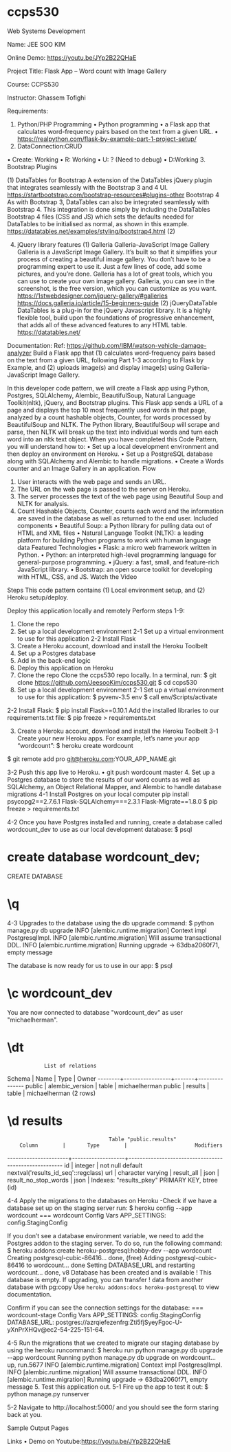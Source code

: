 # ccps530
Web Systems Development

Name: JEE SOO KIM

Online Demo: https://youtu.be/JYp2B22QHaE

Project Title: Flask App – Word count with Image Gallery

Course: CCPS530

Instructor: Ghassem Tofighi

Requirements:
1.	Python/PHP Programming
•	Python programming
•	a Flask app that calculates word-frequency pairs based on the text from a given URL. 
•	https://realpython.com/flask-by-example-part-1-project-setup/
2.	DataConnection:CRUD

•	Create: Working
•	R: Working
•	U: ? (Need to debug)
•	D:Working
3.	Bootstrap Plugins

(1)	DataTables for Bootstrap
A extension of the DataTables jQuery plugin that integrates seamlessly with the Bootstrap 3 and 4 UI. 
https://startbootstrap.com/bootstrap-resources#plugins-other
Bootstrap 4
As with Bootstrap 3, DataTables can also be integrated seamlessly with Bootstrap 4. This integration is done simply by including the DataTables Bootstrap 4 files (CSS and JS) which sets the defaults needed for DataTables to be initialised as normal, as shown in this example.
https://datatables.net/examples/styling/bootstrap4.html
(2) 

4.	jQuery library features
(1)	Galleria Galleria-JavaScript Image Gallery
Galleria is a JavaScript Image Gallery. It’s built so that it simplifies your process of creating a beautiful image gallery. You don’t have to be a programming expert to use it. Just a few lines of code, add some pictures, and you’re done.
Galleria has a lot of great tools, which you can use to create your own image gallery. Galleria, you can see in the screenshot, is the free version, which you can customize as you want.
https://1stwebdesigner.com/jquery-gallery/#galleries
https://docs.galleria.io/article/15-beginners-guide
(2)	jQueryDataTable
DataTables is a plug-in for the jQuery Javascript library. It is a highly flexible tool, build upon the foundations of progressive enhancement, that adds all of these advanced features to any HTML table.
https://datatables.net/

Documentation:
Ref: https://github.com/IBM/watson-vehicle-damage-analyzer
Build a Flask app that (1) calculates word-frequency pairs based on the text from a given URL, following Part 1-3 according to Flask by Example, and (2) uploads image(s) and display image(s) using Galleria-JavaScript Image Gallery.

In this developer code pattern, we will create a Flask app using Python, Postgres, SQLAlchemy, Alembic, BeautifulSoup, Natural Language Toolkit(nltk), jQuery, and Bootstrap plugins. This Flask app sends a URL of a page and displays the top 10 most frequently used words in that page, analyzed by a count hashable objects, Counter, for words processed by BeautifulSoup and NLTK.
The Python library, BeautifulSoup will scrape and parse, then NLTK will break up the text into individual words and turn each word into an nltk text object.
When you have completed this Code Pattern, you will understand how to:
•	Set up a local development environment and then deploy an environment on Heroku.
•	Set up a PostgreSQL database along with SQLAlchemy and Alembic to handle migrations.
•	Create a Words counter and an Image Gallery in an application.
Flow
1.	User interacts with the web page and sends an URL.
2.	The URL on the web page is passed to the server on Heroku.
3.	The server processes the text of the web page using Beautiful Soup and NLTK for analysis.
4.	Count Hashable Objects, Counter, counts each word and the information are saved in the database as well as returned to the end user.
Included components
•	Beautiful Soup: a Python library for pulling data out of HTML and XML files
•	Natural Language Toolkit (NLTK): a leading platform for building Python programs to work with human language data
Featured Technologies
•	Flask: a micro web framework written in Python. 
•	Python: an interpreted high-level programming language for general-purpose programming.
•	jQuery: a fast, small, and feature-rich JavaScript library.
•	Bootstrap: an open source toolkit for developing with HTML, CSS, and JS.
Watch the Video
 

Steps
This code pattern contains (1) Local environment setup, and (2) Heroku setup/deploy.

Deploy this application locally and remotely
Perform steps 1-9:
1.	Clone the repo
2.	Set up a local development environment
2-1 Set up a virtual environment to use for this application
2-2 Install Flask
3.	Create a Heroku account, download and install the Heroku Toolbelt
4.	Set up a Postgres database
5.	Add in the back-end logic
6.	Deploy this application on Heroku
1. Clone the repo
Clone the ccps530 repo locally. In a terminal, run:
$ git clone https://github.com/JeesooKim/ccps530.git
$ cd ccps530
2. Set up a local development environment
2-1 Set up a virtual environment to use for this application:
$ pyvenv-3.5 env
$ call env/Scripts/activate


2-2 Install Flask:
$ pip install Flask==0.10.1
Add the installed libraries to our requirements.txt file:
$ pip freeze > requirements.txt

3. Create a Heroku account, download and install the Heroku Toolbelt
3-1 Create your new Heroku apps.
For example, let’s name your app “wordcount”:
$ heroku create wordcount

$ git remote add pro git@heroku.com:YOUR_APP_NAME.git

3-2 Push this app live to Heroku.
•	git push wordcount master
4. Set up a Postgres database to store the results of our word counts as well as SQLAlchemy, an Object Relational Mapper, and Alembic to handle database migrations
4-1 Install Postgres on your local computer
pip install psycopg2==2.7.6.1 Flask-SQLAlchemy===2.3.1 Flask-Migrate==1.8.0
$ pip freeze > requirements.txt

4-2 Once you have Postgres installed and running, create a database called wordcount_dev to use as our local development database:
$ psql
# create database wordcount_dev;
CREATE DATABASE
# \q

4-3 Upgrades to the database using the db upgrade command:
$ python manage.py db upgrade
  INFO  [alembic.runtime.migration] Context impl PostgresqlImpl.
  INFO  [alembic.runtime.migration] Will assume transactional DDL.
  INFO  [alembic.runtime.migration] Running upgrade  -> 63dba2060f71, empty message

 The database is now ready for us to use in our app:
$ psql
# \c wordcount_dev
You are now connected to database "wordcount_dev" as user "michaelherman".
# \dt

                List of relations
 Schema |      Name       | Type  |     Owner
--------+-----------------+-------+---------------
 public | alembic_version | table | michaelherman
 public | results         | table | michaelherman
(2 rows)

# \d results
                                     Table "public.results"
        Column        |       Type        |                      Modifiers
----------------------+-------------------+------------------------------------------------------
 id                   | integer           | not null default nextval('results_id_seq'::regclass)
 url                  | character varying |
 result_all           | json              |
 result_no_stop_words | json              |
Indexes:
    "results_pkey" PRIMARY KEY, btree (id)

4-4 Apply the migrations to the databases on Heroku
-Check if we have a database set up on the staging server run:
$ heroku config --app wordcount
=== wordcount Config Vars
APP_SETTINGS: config.StagingConfig

If you don’t see a database environment variable, we need to add the Postgres addon to the staging server. To do so, run the following command:
$ heroku addons:create heroku-postgresql:hobby-dev --app wordcount
  Creating postgresql-cubic-86416... done, (free)
  Adding postgresql-cubic-86416 to wordcount... done
  Setting DATABASE_URL and restarting wordcount... done, v8
  Database has been created and is available
   ! This database is empty. If upgrading, you can transfer
   ! data from another database with pg:copy
  Use `heroku addons:docs heroku-postgresql` to view documentation.

Confirm if you can see the connection settings for the database:
=== wordcount-stage Config Vars
APP_SETTINGS: config.StagingConfig
DATABASE_URL: postgres://azrqiefezenfrg:Zti5fjSyeyFgoc-U-yXnPrXHQv@ec2-54-225-151-64.

4-5 Run the migrations that we created to migrate our staging database by using the heroku runcommand:
$ heroku run python manage.py db upgrade --app wordcount
  Running python manage.py db upgrade on wordcount... up, run.5677
  INFO  [alembic.runtime.migration] Context impl PostgresqlImpl.
  INFO  [alembic.runtime.migration] Will assume transactional DDL.
  INFO  [alembic.runtime.migration] Running upgrade  -> 63dba2060f71, empty message
5. Test this application out.
5-1 Fire up the app to test it out:
$ python manage.py runserver

5-2 Navigate to http://localhost:5000/ and you should see the form staring back at you.

Sample Output Pages


Links
•	Demo on Youtube:https://youtu.be/JYp2B22QHaE
